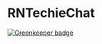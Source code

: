 # RNTechieChat

[![Greenkeeper badge](https://badges.greenkeeper.io/rikenpatel20/RNTechieChat.svg)](https://greenkeeper.io/)